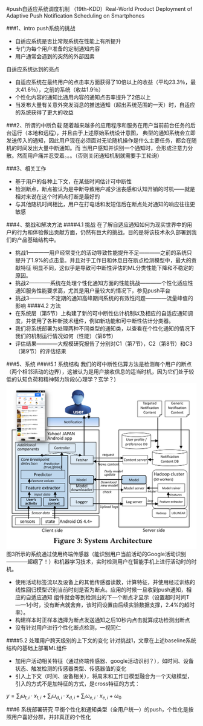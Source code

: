 #push自适应系统调度机制
（19th-KDD）Real-World Product Deployment of Adaptive Push Notification Scheduling on Smartphones

###1、intro
push系统的挑战

* 自适应系统是否比常规系统在性能上有所提升
* 专门为每个用户准备的定制通知内容
* 用户通常会遇到的突然的外部因素

自适应系统达到的亮点

* 自适应系统在最终用户的点击率方面获得了10倍以上的收益（平均23.3％，最大41.6％），之前的系统（收益1.9％）
* 个性化内容的通知比通用内容的通知点击率提升了2倍以上
* 当发布大量有关意外突发消息的推送通知（超出系统范围的一天）时，自适应的系统获得了更大的收益

###2、所谓的中断负载
随着越来越多的应用程序和服务在用户当前前台任务的后台运行（本地和远程），并且由于上述原始系统设计意图，
典型的通知系统会立即发送传入的通知，因此用户现在必须面对无论随机操作是什么主要任务，都会在随机的时间发出大量中断通知。而
当用户感知并识别一个通知时，会形成注意力分散。然而用户痛并忍受着。。。（否则关闭通知机制就需要手工轮询）


###3、相关工作

* 基于用户的各种上下文，在某些时间估计可中断性
* 检测断点，断点被认为是中断导致用户减少沮丧感和认知开销的时机——就是相对来说在这个时间点打断是最好的
* 与其他随机时间相比，用户在打电话和发短信后在断点处对通知的响应往往更敏感

###4、挑战和解决方法
####4.1 挑战
在了解自适应通知如何为现实世界中的用户的行为和体验做出贡献方面，仍然有巨大的挑战。目的是将该技术永久部署到我们的产品基础结构中。

* 挑战1————用户经常变化的活动导致性能提升不足————之前的系统只提升了1.9%的点击量。并且对于工作日和休息日在断点检测模型中，最大的贡献特征
明显不同，这似乎是导致可中断性评估的ML分类性能下降和不稳定的原因。
* 挑战2————系统在处理个性化通知方面的性能挑战————个性化适应性通知服务性能要求高，尤其是用户量较大的情况下，参见push平台
* 挑战3————不定期的通知高峰期间系统的有效性问题————流量峰值的影响
####4.2 方法
* 在系统层（第5节）上构建了新的可中断性估计机制以及相应的自适应通知调度，并使用了各种新技术组件，例如新功能和可中断性估计分类器。
* 我们将系统部署为处理两种不同类型的通知类，以查看在个性化通知的情况下我们的机制运行情况如何（性能）（第6节）
* 评估结果————大规模研究报告了分别对C1（第7节），C2（第8节）和C3（第9节）的评估结果

###5、系统
####5.1 系统结构
我们的可中断性估算方法是检测每个用户的断点（两个相邻活动的边界），这被认为是用户接收信息的适当时机，因为它们处于较低的认知负荷和精神努力阶段(心理学？玄学？)
![push调度图1.png](../../resource/ad/push/push调度图1.png)
图3所示的系统通过使用终端传感器（能识别用户当前活动的Google活动识别————超纲了！）和机器学习技术，实时检测用户在智能手机上进行活动时的时机。

* 使用活动标签流以及设备上的其他传感器读数，计算特征，并使用经过训练的线性回归模型识别当前时刻是否为断点。应用的时候一旦收到push通知，相应的自适应通知
组件就会等到检测出的下一个断点才显示（设置超时时间T——1小时，没有断点就舍弃，该时间设置由后续实验数据支撑，2.4%的超时率）。
* 构建样本时正样本选择为断点发送通知之后10秒内点击就算成功检测出断点
* 没有针对用户进行个性化断点检测，一视同仁

####5.2 处理用户跨天级别的上下文的变化
针对挑战1，文章在上述baseline系统结构的基础上部署ML组件

* 加用户活动相关特征（通过终端传感器、google活动识别？），如时间、设备状态、触发检测的传感器类型、传感器值的变化
* 引入上下文（时间、设备相关），将周末和工作日模型融合为一个天级模型，引入的方式不是加特征的方式，是cross特征的方式：

$y= \sum _{i}\omega _{t,i}\cdot x_{t,i} + \sum _{i}\omega _{d,i}\cdot x_{d,i} + \sum _{i}\omega _{e,i}\cdot x_{e,i} + \omega _{0}$

###6 系统部署研究
平衡个性化和通知类型（全用户统一）的push，个性化是按照用户喜好分群，并非真正的个性化





